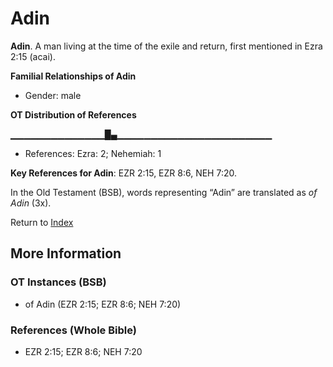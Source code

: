 # Adin
**Adin**. 
A man living at the time of the exile and return, first mentioned in Ezra 2:15 (acai). 




**Familial Relationships of Adin**


* Gender: male


**OT Distribution of References**

▁▁▁▁▁▁▁▁▁▁▁▁▁▁█▄▁▁▁▁▁▁▁▁▁▁▁▁▁▁▁▁▁▁▁▁▁▁▁
* References: Ezra: 2; Nehemiah: 1



**Key References for Adin**: 
EZR 2:15, EZR 8:6, NEH 7:20. 


In the Old Testament (BSB), words representing “Adin” are translated as 
*of Adin* (3x). 




Return to [Index](00-Index.md)

## More Information

### OT Instances (BSB)

* of Adin (EZR 2:15; EZR 8:6; NEH 7:20)



### References (Whole Bible)

* EZR 2:15; EZR 8:6; NEH 7:20



